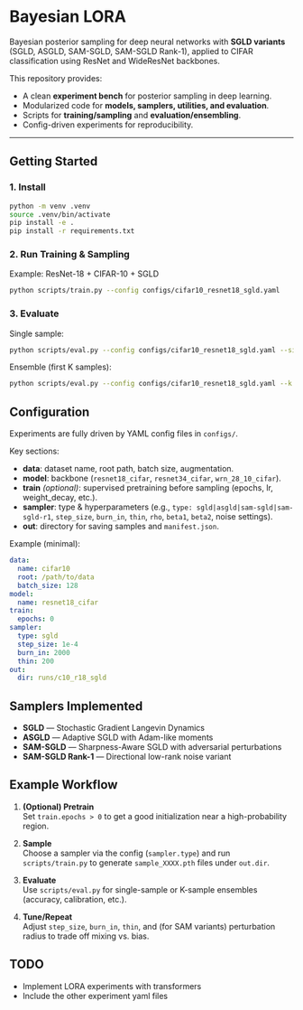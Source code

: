 # Bayesian LORA

Bayesian posterior sampling for deep neural networks with **SGLD variants** (SGLD, ASGLD, SAM-SGLD, SAM-SGLD Rank-1), applied to CIFAR classification using ResNet and WideResNet backbones.

This repository provides:
- A clean **experiment bench** for posterior sampling in deep learning.
- Modularized code for **models, samplers, utilities, and evaluation**.
- Scripts for **training/sampling** and **evaluation/ensembling**.
- Config-driven experiments for reproducibility.

---

## Getting Started

### 1. Install
```bash
python -m venv .venv
source .venv/bin/activate
pip install -e .
pip install -r requirements.txt
```

### 2. Run Training & Sampling
Example: ResNet-18 + CIFAR-10 + SGLD
```bash
python scripts/train.py --config configs/cifar10_resnet18_sgld.yaml
```

### 3. Evaluate
Single sample:
```bash
python scripts/eval.py --config configs/cifar10_resnet18_sgld.yaml --single
```

Ensemble (first K samples):
```bash
python scripts/eval.py --config configs/cifar10_resnet18_sgld.yaml --k 20
```

## Configuration
Experiments are fully driven by YAML config files in `configs/`.

Key sections:
- **data**: dataset name, root path, batch size, augmentation.
- **model**: backbone (`resnet18_cifar`, `resnet34_cifar`, `wrn_28_10_cifar`).
- **train** *(optional)*: supervised pretraining before sampling (epochs, lr, weight_decay, etc.).
- **sampler**: type & hyperparameters (e.g., `type: sgld|asgld|sam-sgld|sam-sgld-r1`, `step_size`, `burn_in`, `thin`, `rho`, `beta1`, `beta2`, noise settings).
- **out**: directory for saving samples and `manifest.json`.

Example (minimal):
```yaml
data:
  name: cifar10
  root: /path/to/data
  batch_size: 128
model:
  name: resnet18_cifar
train:
  epochs: 0
sampler:
  type: sgld
  step_size: 1e-4
  burn_in: 2000
  thin: 200
out:
  dir: runs/c10_r18_sgld
```

## Samplers Implemented
- **SGLD** — Stochastic Gradient Langevin Dynamics  
- **ASGLD** — Adaptive SGLD with Adam-like moments  
- **SAM-SGLD** — Sharpness-Aware SGLD with adversarial perturbations  
- **SAM-SGLD Rank-1** — Directional low-rank noise variant

## Example Workflow
1. **(Optional) Pretrain**  
   Set `train.epochs > 0` to get a good initialization near a high-probability region.

2. **Sample**  
   Choose a sampler via the config (`sampler.type`) and run `scripts/train.py` to generate `sample_XXXX.pth` files under `out.dir`.

3. **Evaluate**  
   Use `scripts/eval.py` for single-sample or K-sample ensembles (accuracy, calibration, etc.).

4. **Tune/Repeat**  
   Adjust `step_size`, `burn_in`, `thin`, and (for SAM variants) perturbation radius to trade off mixing vs. bias.


## TODO
- Implement LORA experiments with transformers
- Include the other experiment yaml files
